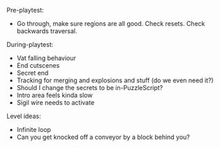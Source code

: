 Pre-playtest:
- Go through, make sure regions are all good. Check resets. Check backwards traversal.

During-playtest:
- Vat falling behaviour
- End cutscenes
- Secret end
- Tracking for merging and explosions and stuff (do we even need it?)
- Should I change the secrets to be in-PuzzleScript?
- Intro area feels kinda slow
- Sigil wire needs to activate


Level ideas:
- Infinite loop
- Can you get knocked off a conveyor by a block behind you?
